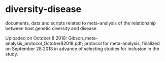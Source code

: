 # diversity-disease
documents, data and scripts related to meta-analysis of the relationship between host genetic diversity and disease

Uploaded on October 8 2018: Gibson_meta-analysis_protocol_October82018.pdf; protocol for meta-analysis, finalized on September 28 2018 in advance of selecting studies for inclusion in the study. 
